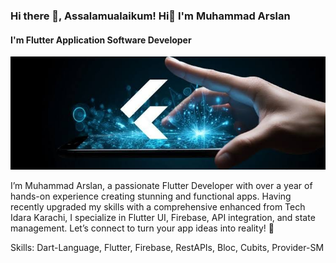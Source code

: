 ### Hi there 👋, Assalamualaikum! Hi👋 I'm Muhammad Arslan
#### I'm Flutter Application Software Developer
![I'm Flutter Application Software Developer](https://github.com/marslanflutterdev1/marslanflutterdev1/blob/main/Screenshot%202024-08-19%20204627.png)

I’m Muhammad Arslan, a passionate Flutter Developer with over a year of hands-on experience creating stunning and functional apps. Having recently upgraded my skills with a comprehensive enhanced from Tech Idara Karachi, I specialize in Flutter UI, Firebase, API integration, and state management. Let’s connect to turn your app ideas into reality! 🚀

Skills: Dart-Language, Flutter, Firebase, RestAPIs, Bloc, Cubits, Provider-SM






